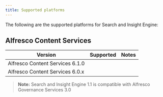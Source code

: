 ```yaml
---
title: Supported platforms
---
```


The following are the supported platforms for Search and Insight Engine:

## Alfresco Content Services

| Version | Supported | Notes |
| ------- | --------- | ----- |
| Alfresco Content Services 6.1.0 | | |
| Alfresco Content Services 6.0.x | | |

> **Note:** Search and Insight Engine 1.1 is compatible with Alfresco Governance Services 3.0

